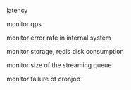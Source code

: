 latency

monitor qps


monitor error rate in internal system

monitor storage, redis disk consumption

monitor size of the streaming queue

monitor failure of cronjob